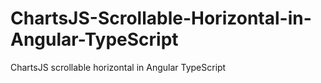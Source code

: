 # ChartsJS-Scrollable-Horizontal-in-Angular-TypeScript
ChartsJS scrollable horizontal in Angular TypeScript
